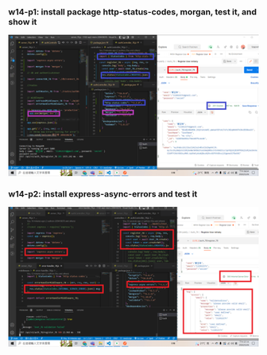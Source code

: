 ### w14-p1: install package http-status-codes, morgan, test it, and show it

![](w14-p1.png)
### w14-p2: install express-async-errors and test it

![](w14-p2.png)